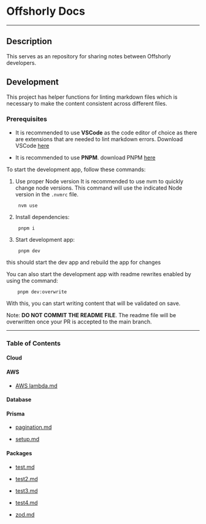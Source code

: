 # Offshorly Docs

---

## Description

This serves as an repository for sharing notes between Offshorly developers.

## Development

This project has helper functions for linting markdown files which is necessary to make the content consistent across different files.

### Prerequisites

- It is recommended to use **VSCode** as the code editor of choice as there are extensions that are needed to lint markdown errors. Download VSCode [here](https://code.visualstudio.com/download)

- It is recommended to use **PNPM**. download PNPM [here](https://pnpm.io/installation)

To start the development app, follow these commands:

1. Use proper Node version
    It is recommended to use nvm to quickly change node versions. This command will use the indicated Node version in the `.nvmrc` file.

        nvm use

2. Install dependencies:

        pnpm i

3. Start development app:

        pnpm dev

this should start the dev app and rebuild the app for changes

You can also start the development app with readme rewrites enabled by using the command:

        pnpm dev:overwrite

With this, you can start writing content that will be validated on save.

Note: **DO NOT COMMIT THE README FILE**. The readme file will be overwritten once your PR is accepted to the main branch.

---

### Table of Contents

#### Cloud

#### AWS

- [AWS lambda.md](https://github.com/jasonoffshorlydev/offshorly-docs/tree/main/content/Cloud/AWS/AWS%20lambda.md)

#### Database

#### Prisma

- [pagination.md](https://github.com/jasonoffshorlydev/offshorly-docs/tree/main/content/Database/Prisma/pagination.md)

- [setup.md](https://github.com/jasonoffshorlydev/offshorly-docs/tree/main/content/Database/Prisma/setup.md)

#### Packages

- [test.md](https://github.com/jasonoffshorlydev/offshorly-docs/tree/main/content/Packages/test.md)

- [test2.md](https://github.com/jasonoffshorlydev/offshorly-docs/tree/main/content/Packages/test2.md)

- [test3.md](https://github.com/jasonoffshorlydev/offshorly-docs/tree/main/content/Packages/test3.md)

- [test4.md](https://github.com/jasonoffshorlydev/offshorly-docs/tree/main/content/Packages/test4.md)

- [zod.md](https://github.com/jasonoffshorlydev/offshorly-docs/tree/main/content/Packages/zod.md)
  